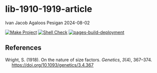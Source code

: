 lib-1910-1919-article
================
Ivan Jacob Agaloos Pesigan
2024-08-02

<!-- README.md is generated from .setup/readme/README.Rmd. Please edit that file -->

<!-- badges: start -->

[![Make
Project](https://github.com/ijapesigan/lib-1910-1919-article/actions/workflows/make.yml/badge.svg)](https://github.com/ijapesigan/lib-1910-1919-article/actions/workflows/make.yml)
[![Shell
Check](https://github.com/ijapesigan/lib-1910-1919-article/actions/workflows/shellcheck.yml/badge.svg)](https://github.com/ijapesigan/lib-1910-1919-article/actions/workflows/shellcheck.yml)
[![pages-build-deployment](https://github.com/ijapesigan/lib-1910-1919-article/actions/workflows/pages/pages-build-deployment/badge.svg)](https://github.com/ijapesigan/lib-1910-1919-article/actions/workflows/pages/pages-build-deployment)
<!-- badges: end -->

## References

<div id="refs" class="references csl-bib-body hanging-indent"
entry-spacing="0" line-spacing="2">

<div id="ref-Wright-1918" class="csl-entry">

Wright, S. (1918). On the nature of size factors. *Genetics*, *3*(4),
367–374. <https://doi.org/10.1093/genetics/3.4.367>

</div>

</div>
